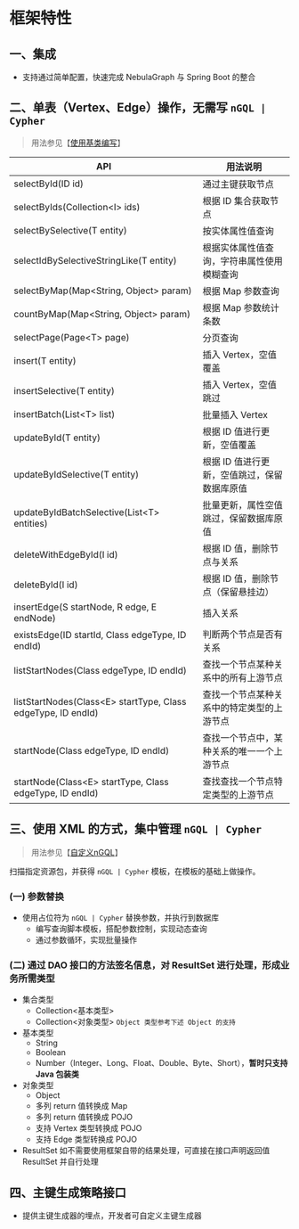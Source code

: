 # 框架特性

## 一、集成

- 支持通过简单配置，快速完成 NebulaGraph 与 Spring Boot 的整合

## 二、单表（Vertex、Edge）操作，无需写  `nGQL | Cypher`

> 用法参见【[使用基类编写](../dev-example/dao-basic)】  

API | 用法说明
--|--
selectById(ID id) | 通过主键获取节点
selectByIds(Collection<I\> ids) | 根据 ID 集合获取节点
selectBySelective(T entity) | 按实体属性值查询
selectIdBySelectiveStringLike(T entity) | 根据实体属性值查询，字符串属性使用模糊查询
selectByMap(Map<String, Object\> param) | 根据 Map 参数查询 
countByMap(Map<String, Object\> param) | 根据 Map 参数统计条数
selectPage(Page<T\> page) | 分页查询
insert(T entity) | 插入 Vertex，空值覆盖
insertSelective(T entity) | 插入 Vertex，空值跳过
insertBatch(List<T\> list) | 批量插入 Vertex
updateById(T entity) | 根据 ID 值进行更新，空值覆盖
updateByIdSelective(T entity) | 根据 ID 值进行更新，空值跳过，保留数据库原值
updateByIdBatchSelective(List<T\> entities) | 批量更新，属性空值跳过，保留数据库原值
deleteWithEdgeById(I id) | 根据 ID 值，删除节点与关系
deleteById(I id) | 根据 ID 值，删除节点（保留悬挂边）
insertEdge(S startNode, R edge, E endNode) | 插入关系
existsEdge(ID startId, Class edgeType, ID endId) | 判断两个节点是否有关系
listStartNodes(Class edgeType, ID endId) | 查找一个节点某种关系中的所有上游节点
listStartNodes(Class<E\> startType, Class edgeType, ID endId) | 查找一个节点某种关系中的特定类型的上游节点
startNode(Class edgeType, ID endId) | 查找一个节点中，某种关系的唯一一个上游节点
startNode(Class<E\> startType, Class edgeType, ID endId) | 查找查找一个节点特定类型的上游节点

## 三、使用 XML 的方式，集中管理  `nGQL | Cypher`

> 用法参见【[自定义nGQL](../dev-example/custom-crud)】  

扫描指定资源包，并获得 `nGQL | Cypher` 模板，在模板的基础上做操作。

### (一) 参数替换

- 使用占位符为 `nGQL | Cypher` 替换参数，并执行到数据库
  - 编写查询脚本模板，搭配参数控制，实现动态查询
  - 通过参数循环，实现批量操作

### (二) 通过 DAO 接口的方法签名信息，对 ResultSet 进行处理，形成业务所需类型

  - 集合类型
      - Collection<基本类型>
      - Collection<对象类型> `Object 类型参考下述 Object 的支持`
  - 基本类型
    - String
    - Boolean
    - Number（Integer、Long、Float、Double、Byte、Short），**暂时只支持 Java 包装类**
  - 对象类型
    -  Object
      - 多列 return 值转换成 Map
      - 多列 return 值转换成 POJO
      - 支持 Vertex 类型转换成 POJO
      - 支持 Edge 类型转换成 POJO
  - ResultSet 如不需要使用框架自带的结果处理，可直接在接口声明返回值 ResultSet 并自行处理

## 四、主键生成策略接口

- 提供主键生成器的埋点，开发者可自定义主键生成器
